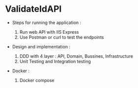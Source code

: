 # ValidateIdAPI

 - Steps for running the application :
	
	1. Run web API with IIS Express
	2. Use Postman or curl to test the endpoints


- Design and implementation :

	1. DDD with 4 layer : API, Domain, Bussines, Infrastructure
	2. Unit Testing and Integration testing


- Docker :

	1. Docker compose
